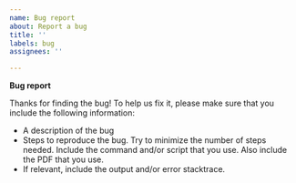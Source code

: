 ```yaml
---
name: Bug report
about: Report a bug
title: ''
labels: bug
assignees: ''

---
```


**Bug report**

Thanks for finding the bug! To help us fix it, please make sure that you 
include the following information:

- A description of the bug
- Steps to reproduce the bug. Try to minimize the number of steps needed. 
  Include the command and/or script that you use. Also include the PDF that 
  you use.
- If relevant, include the output and/or error stacktrace. 


